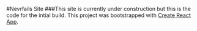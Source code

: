 #Nevrfails Site
###This site is currently under construction but this is the code for the intial build.
This project was bootstrapped with [Create React App](https://github.com/facebookincubator/create-react-app).

